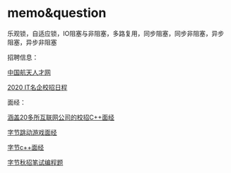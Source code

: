 # memo&question

乐观锁，自适应锁，IO阻塞与非阻塞，多路复用，同步阻塞，同步非阻塞，异步阻塞，异步非阻塞

招聘信息：

[中国航天人才网](http://www.spacetalent.com.cn/zhiwei.aspx)

[2020 IT名企校招日程](https://www.nowcoder.com/school/schedule)

面经：

[涵盖20多所互联网公司的校招C++面经](https://www.nowcoder.com/discuss/55353?type=2&order=0&pos=1&page=5)

[字节跳动游戏面经](https://blog.csdn.net/renkai0406/article/details/85345514)

[字节c++面经](https://blog.csdn.net/codedoctor/article/details/88578497)

[字节秋招笔试编程题](https://blog.csdn.net/u010886794/article/details/83413288)



